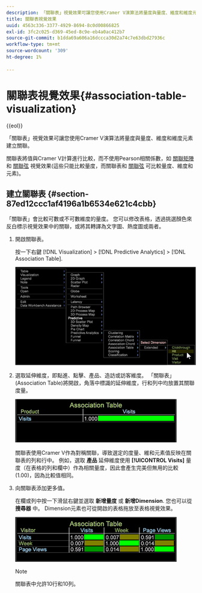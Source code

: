 ```yaml
---
description: 「關聯表」視覺效果可讓您使用Cramer V演算法將量度與量度、維度和維度元素建立關聯。
title: 關聯表視覺效果
uuid: 4563c336-3377-4929-8694-8c0d00866825
exl-id: 3fc2c025-d369-45ed-8c9e-eb4a0ac412b7
source-git-commit: b1dda69a606a16dccca30d2a74c7e63dbd27936c
workflow-type: tm+mt
source-wordcount: '309'
ht-degree: 1%

---
```


# 關聯表視覺效果{#association-table-visualization}

{{eol}}

「關聯表」視覺效果可讓您使用Cramer V演算法將量度與量度、維度和維度元素建立關聯。

關聯表將值與Cramer V計算進行比較，而不使用Pearson相關係數，如 [關聯矩陣](https://experienceleague.adobe.com/docs/data-workbench/using/client/analysis-visualizations/correlation-analysis/c-correlation-analysis.html) 和 [關聯弦](https://experienceleague.adobe.com/docs/data-workbench/using/client/analysis-visualizations/c-chord-visualization.html) 視覺效果(這些只能比較量度，而關聯表和 [關聯弦](../../../home/c-get-started/c-analysis-vis/associations-chord.md#concept-51d0bda998474dd5946cc2a9b8393445) 可比較量度、維度和元素)。

## 建立關聯表 {#section-87ed12ccc1af4196a1b6534e621c4cbb}

「關聯表」會比較可數或不可數維度的量度。 您可以修改表格，透過挑選顏色來反白標示視覺效果中的關聯，或將其轉譯為文字圖、熱度圖或兩者。

1. 開啟關聯表。

   按一下右鍵 [!DNL Visualization] > [!DNL Predictive Analytics] > [!DNL Association Table].

   ![](assets/association_table.png)

1. 選取延伸維度，即點進、點擊、產品、造訪或訪客維度。 「關聯表」(Association Table)將開啟，角落中標識的延伸維度，行和列中均放置其關聯度量。

   ![](assets/association_table1.png)

   關聯表使用Cramer V作為對稱關聯，導致選定的度量、維和元素值反映在關聯表的列和行中。 例如，選取 **產品** 延伸維度使用 **[!UICONTROL Visits]** 量度（在表格的列和欄中）作為相關量度，因此會產生完美但無用的比較(1.00)，因為比較值相同。

1. 向關聯表添加更多值。

   在欄或列中按一下滑鼠右鍵並選取 **新增量度** 或 **新增Dimension**. 您也可以從 **搜尋器** 中。 Dimension元素也可從開啟的表格拖放至表格視覺效果。

   ![](assets/association_table2.png)

   >[!NOTE]
   >
   >關聯表中允許10行和10列。
